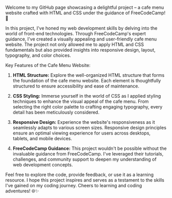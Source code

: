 Welcome to my GitHub page showcasing a delightful project – a cafe menu website crafted with HTML and CSS under the guidance of FreeCodeCamp! 🚀

In this project, I've honed my web development skills by delving into the world of front-end technologies. Through FreeCodeCamp's expert guidance, I've created a visually appealing and user-friendly cafe menu website. The project not only allowed me to apply HTML and CSS fundamentals but also provided insights into responsive design, layout, typography, and color choices.

Key Features of the Cafe Menu Website:
1. **HTML Structure:** Explore the well-organized HTML structure that forms the foundation of the cafe menu website. Each element is thoughtfully structured to ensure accessibility and ease of maintenance.

2. **CSS Styling:** Immerse yourself in the world of CSS as I applied styling techniques to enhance the visual appeal of the cafe menu. From selecting the right color palette to crafting engaging typography, every detail has been meticulously considered.

3. **Responsive Design:** Experience the website's responsiveness as it seamlessly adapts to various screen sizes. Responsive design principles ensure an optimal viewing experience for users across desktops, tablets, and mobile devices.

4. **FreeCodeCamp Guidance:** This project wouldn't be possible without the invaluable guidance from FreeCodeCamp. I've leveraged their tutorials, challenges, and community support to deepen my understanding of web development concepts.

Feel free to explore the code, provide feedback, or use it as a learning resource. I hope this project inspires and serves as a testament to the skills I've gained on my coding journey. Cheers to learning and coding adventures! 🌐✨
